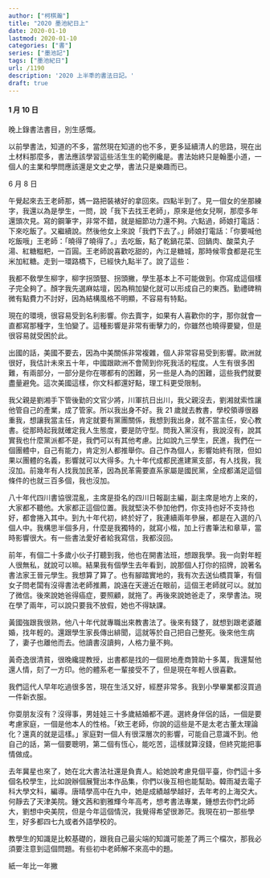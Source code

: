 ```yaml
---
author: ["柯棋瀚"]
title: "2020 墨池紀日上"
date: 2020-01-10
lastmod: 2020-01-10
categories: ["書"]
series: ["墨池記"]
tags: ["墨池紀日"]
url: /1190
description: '2020 上半秊的書法日記。'
draft: true
---
```


#### 1 月 10 日

晚上錄書法書目，別生感慨。

以前學書法，知道的不多，當然現在知道的也不多，更多延續清人的思路，現在出土材料那麼多，書法應該學習這些活生生的範例纔是。書法始終只是翰墨小道，一個人的主業和學問應該還是文史之學，書法只是樂趣而已。



6 月 8 日

午覺起來去王老師那，媽一路把裝裱好的拿回來。四點半到了。見一個女的坐那練字，我還以為是學生，一問，說「我下去找王老師」，原來是他女兒啊，那麼多年還頭次見。寫的鋼筆字，非常不錯，就是細節功力還不夠。六點過，師娘打電話：下來吃飯了。又繼續說。然後他女上來說「我們下去了。」師娘打電話：「你要喊他吃飯哦」王老師：「曉得了曉得了。」去吃飯，點了乾鍋花菜、回鍋肉、酸菜丸子湯、紅糖糍粑，一百圓。王老師說喜歡吃甜的，內江是糖城，那時候零食都是花生米加紅糖。走到一環路橋下，已經快九點半了。說了這些：

我都不敎學生柳字，柳字拐頭豎、拐頭撇，學生基本上不可能做到。你寫成這個樣子完全夠了。顏字我先選麻姑壇，因為稍加變化就可以形成自己的東西。勤禮碑稍微有點費力不討好，因為結構風格不明顯，不容易有特點。

現在的環境，很容易受到名利影響。你去賣字，如果有人喜歡你的字，那你就會一直都寫那種字，生怕變了。這種影響是非常有衝擊力的，你雖然也曉得要變，但是很容易就受困於此。

出國的話，美國不要去，因為中美關係非常複雜，個人非常容易受到影響。歐洲就很好，我估計未來五十年，中國跟歐洲不會鬧到你死我活的程度。人生有很多困難，有兩部分，一部分是你在哪都有的困難，另一些是人為的困難，這些我們就要盡量避免。這次美國這樣，你文科都還好點，理工科更受限制。

我父親是劉湘手下管後勤的文官少將，川軍抗日出川，我父親沒去，劉湘就索性讓他管自己的產業，成了管家。所以我出身不好。我 21 歲就去教書，學校領導很器重我，想讓我當主任，肯定就要有黨團關係，我想到我出身，就不當主任，安心教書。從那時起我就確定我人生態度，要是防守型。問我入黨沒有，我說沒有，說其實我也什麼黨派都不是，我們可以有其他考慮。比如說九三學生，民進，我們在一個團體中，自己有能力，肯定別人都推舉你。自己作為個人，影響始終有限，但如果以團體的名義，影響就可以大得多。九十年代成都民進建黨支部，有人找我，我沒加。前幾年有人找我加民革，因為民革需要直系家屬是國民黨，全成都滿足這個條件的也就三百多個，我也沒加。

八十年代四川書協很混亂，主席是掛名的四川日報副主編，副主席是地方上來的，大家都不聽他。大家都正這個位置。我就堅決不參加他們，你支持也好不支持也好，都會捲入其中。到九十年代初，終於好了，我連續兩年參展，都是在入選的八個人中。我構思半個多月，什麼是我獨特的，就寫小楷，加上行書筆法和章草，當時影響很大。有一些書法愛好者給我寫信，我都沒回。

前年，有個二十多歲小伙子打聽到我，他也在開書法班，想跟我學。我一向對年輕人很無私，就說可以嘛。結果我有個學生去年看到，說那個人打你的招牌，說著名書法家王晉元學生。我想算了算了。也有腳踏實地的，我有次去送仙橋買筆，有個女子問老闆有沒得書法老師推薦，說遠在天邊近在眼前，這個王老師就可以。就加了微信。後來說她爸得癌症，要照顧，就拖了。再後來說她爸走了，來學書法。現在學了兩年，可以說只要我不放假，她也不得缺課。

黃國強跟我很熟，他八十年代就專職出來教書法了。後來有錢了，就想到跟老婆離婚，找年輕的。還跟學生家長傳出緋聞，這就等於自己把自己整死。後來他生病了，妻子也離他而去。他讀書沒讀夠，人格力量不夠。

黃奇逸很清貧，很晚纔提教授，出書都是找的一個房地產商贊助十多萬，我還幫他還人情，刻了一方印。他的體系老一輩接受不了，但是現在年輕人很喜歡。

我們這代人早年吃過很多苦，現在生活又好，經歷非常多。我到小學畢業都沒買過一件新衣服。

你耍朋友沒有？沒得事，男娃娃三十多歲結婚都不遲。選終身伴侶的話，一個是要考慮家庭，一個是他本人的性格。「欸王老師，你說的這些是不是太老古董太理論化？還真的就是這樣。」家庭對一個人有很深層次的影響，可能自己意識不到。他自己的話，第一個要聰明，第二個有恆心，能吃苦，這樣就算沒錢，但終究能把事情做成。

去年冀星也來了，她在北大書法社還是負責人。給她說考慮見個平臺，你們這十多個名校學生，比如說辦個展覽出本作品集，你們以後互相也能幫助。韓雨凝去電子科大學文科，編導。唐晴學高中在九中，她是成績越學越好，去年考的上海交大。何靜去了天津美院。鍾文茜和劉雅輝今年高考，想考書法專業，鍾想去你們北師大，劉想中央美院，但是今年這個情況，我覺得希望很渺茫。我現在初一那些學生，好多都四七九或者外語學校的。

教學生的知識是比較基礎的，跟我自己最尖端的知識可能差了两三个檔次，那我必須要注意到這個問題。有些初中老師解不來高中的題。



紙一年比一年撇











